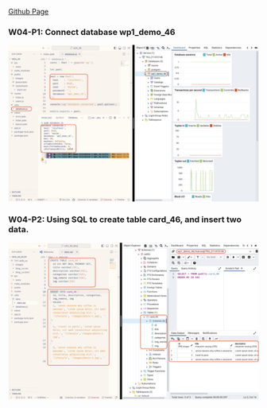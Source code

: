 [Github Page]()

### W04-P1: Connect database wp1_demo_46
![W04-P1](./w04-p1.png)

### W04-P2: Using SQL to create table card_46, and insert two data.
![W04-P2](./W04-P2.png)